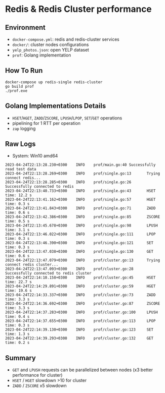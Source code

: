 # Redis & Redis Cluster performance

## Environment

- `docker-compose.yml`: redis and redis-cluster services
- `docker/`: cluster nodes configurations
- `yelp_photos.json`: open YELP dataset
- `prof`: Golang implementation

## How To Run

```shell
docker-compose up redis-single redis-cluster
go build prof
./prof.exe
```

## Golang Implementations Details

- `HSET`/`HGET`, `ZADD`/`ZSCORE`, `LPUSH`/`LPOP`, `SET`/`GET` operations
- pipelining for 1 RTT per operation
- `zap` logging

## Raw Logs

- System: Win10 amd64

```
2023-04-24T22:13:28.230+0300    INFO    prof/main.go:40 Successfully read test data
2023-04-24T22:13:28.269+0300    INFO    prof/single.go:13       Trying connect redis...
2023-04-24T22:13:28.285+0300    INFO    prof/single.go:26       Successfully connected to redis
2023-04-24T22:13:40.733+0300    INFO    prof/single.go:43       HSET time: 12.2 s
2023-04-24T22:13:41.162+0300    INFO    prof/single.go:57       HGET time: 0.3 s
2023-04-24T22:13:41.843+0300    INFO    prof/single.go:71       ZADD time: 0.6 s
2023-04-24T22:13:42.386+0300    INFO    prof/single.go:85       ZSCORE time: 0.5 s
2023-04-24T22:13:45.678+0300    INFO    prof/single.go:98       LPUSH time: 3.1 s
2023-04-24T22:13:46.022+0300    INFO    prof/single.go:111      LPOP time: 0.3 s
2023-04-24T22:13:46.390+0300    INFO    prof/single.go:121      SET time: 0.3 s
2023-04-24T22:13:47.038+0300    INFO    prof/single.go:130      GET time: 0.6 s
2023-04-24T22:13:47.079+0300    INFO    prof/cluster.go:13      Trying connect redis cluster...
2023-04-24T22:13:47.093+0300    INFO    prof/cluster.go:28      Successfully connected to redis cluster
2023-04-24T22:14:10.158+0300    INFO    prof/cluster.go:45      HSET time: 22.7 s
2023-04-24T22:14:29.891+0300    INFO    prof/cluster.go:59      HGET time: 19.6 s
2023-04-24T22:14:33.337+0300    INFO    prof/cluster.go:73      ZADD time: 3.3 s
2023-04-24T22:14:36.692+0300    INFO    prof/cluster.go:87      ZSCORE time: 3.3 s
2023-04-24T22:14:37.283+0300    INFO    prof/cluster.go:100     LPUSH time: 0.4 s
2023-04-24T22:14:37.655+0300    INFO    prof/cluster.go:113     LPOP time: 0.3 s
2023-04-24T22:14:39.130+0300    INFO    prof/cluster.go:123     SET time: 1.3 s
2023-04-24T22:14:39.293+0300    INFO    prof/cluster.go:132     GET time: 0.2 s

```

## Summary

- `GET` and `LPUSH` requests can be parallelized between nodes (x3 better performance for cluster)
- `HSET` / `HGET` slowdown >10 for cluster
- `ZADD` / `ZSCORE` x5 slowdown
